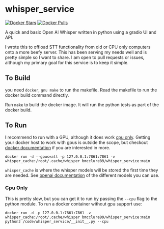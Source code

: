 # whisper_service

[![Docker Stars](https://img.shields.io/docker/stars/bmcclure89/whisper_service.svg?style=flat-square)](https://hub.docker.com/r/bmcclure89/whisper_service/) [![Docker Pulls](https://img.shields.io/docker/pulls/bmcclure89/whisper_service.svg?style=flat-square)](https://hub.docker.com/r/bmcclure89/whisper_service/)

A quick and basic Open AI Whisper written in python using a gradio UI and API. 

I wrote this to offload STT functionality from old or CPU only computers onto a more beefy server. This has been serving my needs well and is pretty simple so I want to share. I am open to pull requests or issues, although my primary goal for this service is to keep it simple.

## To Build

you need `docker`, `gnu make` to run the makefile. Read the makefile to run the docker build command directly. 

Run `make` to build the docker image. It will run the python tests as part of the docker build. 

## To Run

I recommend to run with a GPU, although it does work [cpu only](#cpu-only). Getting your docker host to work with gpus is outside the scope, but checkout [docker documentation](https://docs.docker.com/config/containers/resource_constraints/#gpu) if you are interested in more.

```
docker run -d --gpus=all -p 127.0.0.1:7861:7861 -v whisper_cache:/root/.cache/whisper bmcclure89/whisper_service:main
```

`whisper_cache` is where the whisper models will be stored the first time they are needed. See [openai documentation](https://github.com/openai/whisper?tab=readme-ov-file#available-models-and-languages) of the different models you can use.

### Cpu Only

This is pretty slow, but you can get it to run by passing the `--cpu` flag to the python module. To run a docker container without gpu support use:

```
docker run -d -p 127.0.0.1:7861:7861 -v whisper_cache:/root/.cache/whisper bmcclure89/whisper_service:main python3 /code/whisper_service/__init__.py --cpu
```